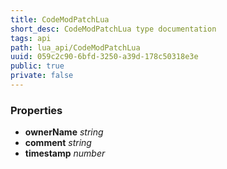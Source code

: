 ```yaml
---
title: CodeModPatchLua
short_desc: CodeModPatchLua type documentation
tags: api
path: lua_api/CodeModPatchLua
uuid: 059c2c90-6bfd-3250-a39d-178c50318e3e
public: true
private: false
---
```




### Properties

* **ownerName** *string* 
* **comment** *string* 
* **timestamp** *number* 
